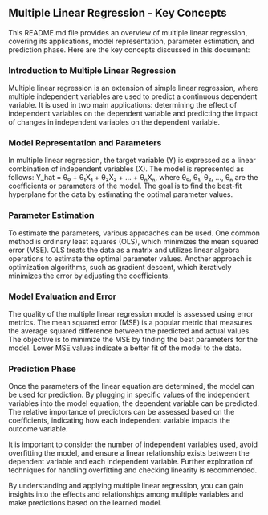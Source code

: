 ## Multiple Linear Regression - Key Concepts

This README.md file provides an overview of multiple linear regression, covering its applications, model representation, parameter estimation, and prediction phase. Here are the key concepts discussed in this document:

### Introduction to Multiple Linear Regression
Multiple linear regression is an extension of simple linear regression, where multiple independent variables are used to predict a continuous dependent variable. It is used in two main applications: determining the effect of independent variables on the dependent variable and predicting the impact of changes in independent variables on the dependent variable.

### Model Representation and Parameters
In multiple linear regression, the target variable (Y) is expressed as a linear combination of independent variables (X). The model is represented as follows: Y_hat = θ₀ + θ₁X₁ + θ₂X₂ + ... + θₙXₙ, where θ₀, θ₁, θ₂, ..., θₙ are the coefficients or parameters of the model. The goal is to find the best-fit hyperplane for the data by estimating the optimal parameter values.

### Parameter Estimation
To estimate the parameters, various approaches can be used. One common method is ordinary least squares (OLS), which minimizes the mean squared error (MSE). OLS treats the data as a matrix and utilizes linear algebra operations to estimate the optimal parameter values. Another approach is optimization algorithms, such as gradient descent, which iteratively minimizes the error by adjusting the coefficients.

### Model Evaluation and Error
The quality of the multiple linear regression model is assessed using error metrics. The mean squared error (MSE) is a popular metric that measures the average squared difference between the predicted and actual values. The objective is to minimize the MSE by finding the best parameters for the model. Lower MSE values indicate a better fit of the model to the data.

### Prediction Phase
Once the parameters of the linear equation are determined, the model can be used for prediction. By plugging in specific values of the independent variables into the model equation, the dependent variable can be predicted. The relative importance of predictors can be assessed based on the coefficients, indicating how each independent variable impacts the outcome variable.

It is important to consider the number of independent variables used, avoid overfitting the model, and ensure a linear relationship exists between the dependent variable and each independent variable. Further exploration of techniques for handling overfitting and checking linearity is recommended.

By understanding and applying multiple linear regression, you can gain insights into the effects and relationships among multiple variables and make predictions based on the learned model.